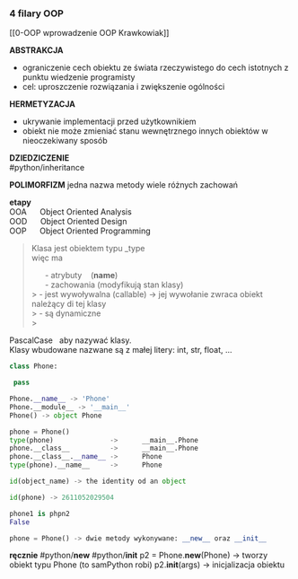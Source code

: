 ### 4 filary OOP  
[[0-OOP wprowadzenie OOP Krawkowiak]]
  
**ABSTRAKCJA**        
-   ograniczenie cech obiektu ze świata rzeczywistego do cech istotnych z punktu wiedzenie programisty    
-   cel: uproszczenie rozwiązania i zwiększenie ogólności  
    

**HERMETYZACJA**  
-   ukrywanie implementacji przed użytkownikiem      
-   obiekt nie może zmieniać stanu wewnętrznego innych obiektów w nieoczekiwany sposób  
  

**DZIEDZICZENIE**  
#python/inheritance    

**POLIMORFIZM**
jedna nazwa metody wiele różnych zachowań  

**etapy**  
OOA      Object Oriented Analysis  
OOD      Object Oriented Design  
OOP      Object Oriented Programming  


> Klasa jest obiektem typu _type  
> więc ma
> 
>       - atrybuty    (__name__)   
>       - zachowania (modyfikują stan klasy)  
	> - jest wywoływalna (callable) -> jej wywołanie zwraca obiekt należący di tej klasy  
	> - są dynamiczne  
	> 
	
  

PascalCase   aby nazywać klasy.  
Klasy wbudowane nazwane są z małej litery: int, str, float, ...  

```py
class Phone:  

 pass

Phone.__name__ -> 'Phone'
Phone.__module__ -> '__main__'
Phone() -> object Phone  

phone = Phone()
type(phone)              ->      __main__.Phone
phone.__class__          ->      __main__.Phone
phone.__class__.__name__ ->      Phone
type(phone).__name__     ->      Phone  

id(object_name) -> the identity od an object  

id(phone) -> 2611052029504  

phone1 is phpn2
False  

phone = Phone() -> dwie metody wykonywane: __new__ oraz __init__
```

**ręcznie**
#python/__new__  #python/__init__ 
p2 = Phone.__new__(Phone) -> tworzy obiekt typu Phone (to samPython robi)
p2.__init__(args)                     -> inicjalizacja obiektu  



  